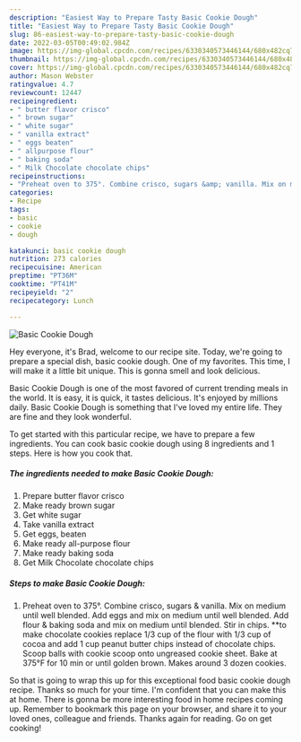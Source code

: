 ```yaml
---
description: "Easiest Way to Prepare Tasty Basic Cookie Dough"
title: "Easiest Way to Prepare Tasty Basic Cookie Dough"
slug: 86-easiest-way-to-prepare-tasty-basic-cookie-dough
date: 2022-03-05T00:49:02.984Z
image: https://img-global.cpcdn.com/recipes/6330340573446144/680x482cq70/basic-cookie-dough-recipe-main-photo.jpg
thumbnail: https://img-global.cpcdn.com/recipes/6330340573446144/680x482cq70/basic-cookie-dough-recipe-main-photo.jpg
cover: https://img-global.cpcdn.com/recipes/6330340573446144/680x482cq70/basic-cookie-dough-recipe-main-photo.jpg
author: Mason Webster
ratingvalue: 4.7
reviewcount: 12447
recipeingredient:
- " butter flavor crisco"
- " brown sugar"
- " white sugar"
- " vanilla extract"
- " eggs beaten"
- " allpurpose flour"
- " baking soda"
- " Milk Chocolate chocolate chips"
recipeinstructions:
- "Preheat oven to 375°. Combine crisco, sugars &amp; vanilla. Mix on medium until well blended. Add eggs and mix on medium until well blended. Add flour &amp; baking soda and mix on medium until blended. Stir in chips.  **to make chocolate cookies replace 1/3 cup of the flour with 1/3 cup of cocoa and add 1 cup peanut butter chips instead of chocolate chips. Scoop balls with cookie scoop onto ungreased cookie sheet. Bake at 375°F for 10 min or until golden brown. Makes around 3 dozen cookies."
categories:
- Recipe
tags:
- basic
- cookie
- dough

katakunci: basic cookie dough 
nutrition: 273 calories
recipecuisine: American
preptime: "PT36M"
cooktime: "PT41M"
recipeyield: "2"
recipecategory: Lunch

---
```



![Basic Cookie Dough](https://img-global.cpcdn.com/recipes/6330340573446144/680x482cq70/basic-cookie-dough-recipe-main-photo.jpg)

Hey everyone, it's Brad, welcome to our recipe site. Today, we're going to prepare a special dish, basic cookie dough. One of my favorites. This time, I will make it a little bit unique. This is gonna smell and look delicious.



Basic Cookie Dough is one of the most favored of current trending meals in the world. It is easy, it is quick, it tastes delicious. It's enjoyed by millions daily. Basic Cookie Dough is something that I've loved my entire life. They are fine and they look wonderful.


To get started with this particular recipe, we have to prepare a few ingredients. You can cook basic cookie dough using 8 ingredients and 1 steps. Here is how you cook that.

<!--inarticleads1-->

##### The ingredients needed to make Basic Cookie Dough:

1. Prepare  butter flavor crisco
1. Make ready  brown sugar
1. Get  white sugar
1. Take  vanilla extract
1. Get  eggs, beaten
1. Make ready  all-purpose flour
1. Make ready  baking soda
1. Get  Milk Chocolate chocolate chips




<!--inarticleads2-->

##### Steps to make Basic Cookie Dough:

1. Preheat oven to 375°. Combine crisco, sugars &amp; vanilla. Mix on medium until well blended. Add eggs and mix on medium until well blended. Add flour &amp; baking soda and mix on medium until blended. Stir in chips.  **to make chocolate cookies replace 1/3 cup of the flour with 1/3 cup of cocoa and add 1 cup peanut butter chips instead of chocolate chips. Scoop balls with cookie scoop onto ungreased cookie sheet. Bake at 375°F for 10 min or until golden brown. Makes around 3 dozen cookies.




So that is going to wrap this up for this exceptional food basic cookie dough recipe. Thanks so much for your time. I'm confident that you can make this at home. There is gonna be more interesting food in home recipes coming up. Remember to bookmark this page on your browser, and share it to your loved ones, colleague and friends. Thanks again for reading. Go on get cooking!
